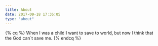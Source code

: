 ```yaml
---
title: About
date: 2017-09-18 17:36:05
type: "about"
---
```

{% cq %} When I was a child I want to save to world, but now I think that the God can`t save me. {% endcq %}
